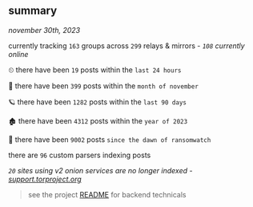 
## summary
_november 30th, 2023_

currently tracking `163` groups across `299` relays & mirrors - _`108` currently online_

⏲ there have been `19` posts within the `last 24 hours`

🦈 there have been `399` posts within the `month of november`

🪐 there have been `1282` posts within the `last 90 days`

🏚 there have been `4312` posts within the `year of 2023`

🦕 there have been `9002` posts `since the dawn of ransomwatch`

there are `96` custom parsers indexing posts

_`20` sites using v2 onion services are no longer indexed - [support.torproject.org](https://support.torproject.org/onionservices/v2-deprecation/)_

> see the project [README](https://github.com/joshhighet/ransomwatch#ransomwatch--) for backend technicals
